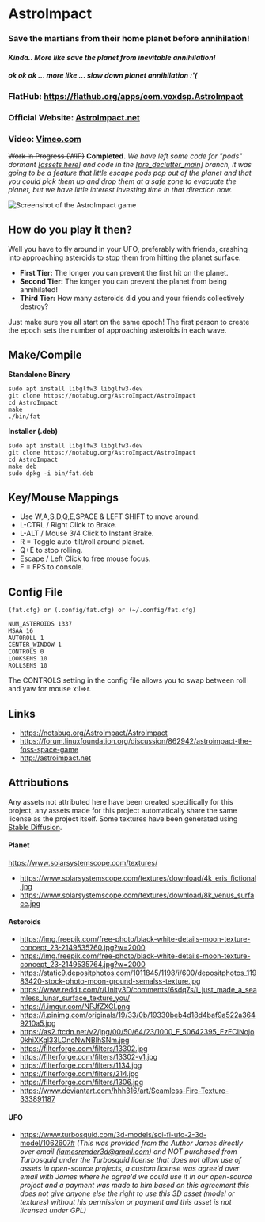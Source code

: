 # AstroImpact
### Save the martians from their home planet before annihilation!
#### *Kinda.. More like save the planet from inevitable annihilation!*
##### *ok ok ok ... more like ... slow down planet annihilation :'(*

### **FlatHub:** https://flathub.org/apps/com.voxdsp.AstroImpact

### **Official Website:** [AstroImpact.net](https://AstroImpact.net)
### **Video:** [Vimeo.com](https://vimeo.com/836414581)

~~Work In Progress (WIP)~~
**Completed.** *We have left some code for "pods" dormant [[assets here]](assets/old_assets.c) and code in the [[pre_declutter_main]](https://notabug.org/AstroImpact/AstroImpact/src/pre_declutter_main) branch, it was going to be a feature that little escape pods pop out of the planet and that you could pick them up and drop them at a safe zone to evacuate the planet, but we have little interest investing time in that direction now.*

![Screenshot of the AstroImpact game](https://us.v-cdn.net/6030874/uploads/editor/aa/ubn8tqbf6irz.png)

## How do you play it then?

Well you have to fly around in your UFO, preferably with friends, crashing into approaching asteroids to stop them from hitting the planet surface.

* **First Tier:** The longer you can prevent the first hit on the planet.
* **Second Tier:** The longer you can prevent the planet from being annihilated!
* **Third Tier:** How many asteroids did you and your friends collectively destroy?

Just make sure you all start on the same epoch! The first person to create the epoch sets the number of approaching asteroids in each wave.

## Make/Compile
**Standalone Binary**
```
sudo apt install libglfw3 libglfw3-dev
git clone https://notabug.org/AstroImpact/AstroImpact
cd AstroImpact
make
./bin/fat
```
**Installer (.deb)**
```
sudo apt install libglfw3 libglfw3-dev
git clone https://notabug.org/AstroImpact/AstroImpact
cd AstroImpact
make deb
sudo dpkg -i bin/fat.deb
```

## Key/Mouse Mappings
- Use W,A,S,D,Q,E,SPACE & LEFT SHIFT to move around.
- L-CTRL / Right Click to Brake.
- L-ALT / Mouse 3/4 Click to Instant Brake.
- R = Toggle auto-tilt/roll around planet.
- Q+E to stop rolling.
- Escape / Left Click to free mouse focus.
- F = FPS to console.

## Config File
`(fat.cfg) or (.config/fat.cfg) or (~/.config/fat.cfg)`
```
NUM_ASTEROIDS 1337
MSAA 16
AUTOROLL 1
CENTER_WINDOW 1
CONTROLS 0
LOOKSENS 10
ROLLSENS 10
```
The CONTROLS setting in the config file allows you to swap between roll and yaw for mouse x:l=>r.

## Links
- https://notabug.org/AstroImpact/AstroImpact
- https://forum.linuxfoundation.org/discussion/862942/astroimpact-the-foss-space-game
- http://astroimpact.net

## Attributions

Any assets not attributed here have been created specifically for this project, any assets made for this project automatically share the same license as the project itself. Some textures have been generated using [Stable Diffusion](https://en.wikipedia.org/wiki/Stable_Diffusion).

#### Planet
https://www.solarsystemscope.com/textures/
- https://www.solarsystemscope.com/textures/download/4k_eris_fictional.jpg
- https://www.solarsystemscope.com/textures/download/8k_venus_surface.jpg

#### Asteroids
- https://img.freepik.com/free-photo/black-white-details-moon-texture-concept_23-2149535760.jpg?w=2000
- https://img.freepik.com/free-photo/black-white-details-moon-texture-concept_23-2149535764.jpg?w=2000
- https://static9.depositphotos.com/1011845/1198/i/600/depositphotos_11983420-stock-photo-moon-ground-semalss-texture.jpg
- https://www.reddit.com/r/Unity3D/comments/6sdq7s/i_just_made_a_seamless_lunar_surface_texture_you/
- https://i.imgur.com/NPJfZXGl.png
- https://i.pinimg.com/originals/19/33/0b/19330beb4d18d4baf9a522a3649210a5.jpg
- https://as2.ftcdn.net/v2/jpg/00/50/64/23/1000_F_50642395_EzECINojo0khiXKgl33LOnoNwNBIhSNm.jpg
- https://filterforge.com/filters/13302.jpg
- https://filterforge.com/filters/13302-v1.jpg
- https://filterforge.com/filters/1134.jpg
- https://filterforge.com/filters/214.jpg
- https://filterforge.com/filters/1306.jpg
- https://www.deviantart.com/hhh316/art/Seamless-Fire-Texture-333891187

#### UFO
- https://www.turbosquid.com/3d-models/sci-fi-ufo-2-3d-model/1062607# _(This was provided from the Author James directly over email ([jamesrender3d@gmail.com](mailto:jamesrender3d@gmail.com)) and NOT purchased from Turbosquid under the Turbosquid license that does not allow use of assets in open-source projects, a custom license was agree'd over email with James where he agree'd we could use it in our open-source project and a payment was made to him based on this agreement this does not give anyone else the right to use this 3D asset (model or textures) without his permission or payment and this asset is not licensed under GPL)_